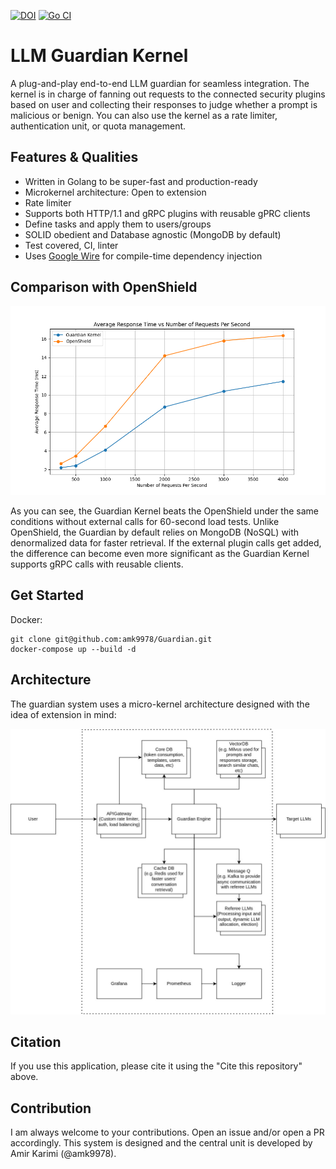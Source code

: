 [![DOI](https://zenodo.org/badge/872898055.svg)](https://doi.org/10.5281/zenodo.14211991)
[![Go CI](https://github.com/AMK9978/Guardian/actions/workflows/go.yml/badge.svg)](https://github.com/AMK9978/Guardian/actions/workflows/go.yml)

# LLM Guardian Kernel
A plug-and-play end-to-end LLM guardian for seamless integration.
The kernel is in charge of fanning out requests to the connected 
security plugins based on user and collecting their responses to judge whether a prompt
is malicious or benign. You can also use the kernel as a rate limiter, authentication unit, or quota management.

## Features & Qualities
- Written in Golang to be super-fast and production-ready
- Microkernel architecture: Open to extension
- Rate limiter
- Supports both HTTP/1.1 and gRPC plugins with reusable gPRC clients
- Define tasks and apply them to users/groups
- SOLID obedient and Database agnostic (MongoDB by default)
- Test covered, CI, linter
- Uses [Google Wire](https://github.com/google/wire) for compile-time dependency injection


## Comparison with OpenShield

![Test](./docs/perf_results.png)

As you can see, the Guardian Kernel beats the OpenShield under the same conditions without external calls for 60-second load tests. Unlike OpenShield, the Guardian by default relies on MongoDB (NoSQL) with
denormalized data for faster retrieval. If the external plugin calls get added, the difference can become even more significant as the Guardian Kernel supports gRPC calls with reusable clients.

## Get Started
Docker:
```
git clone git@github.com:amk9978/Guardian.git
docker-compose up --build -d
```

## Architecture
The guardian system uses a micro-kernel architecture designed with the idea of extension in mind:

![Architecture](./docs/arch.jpg)


## Citation
If you use this application, please cite it using the "Cite this repository" above.

## Contribution
I am always welcome to your contributions. Open an issue and/or open a PR accordingly.
This system is designed and the central unit is developed by Amir Karimi (@amk9978).

